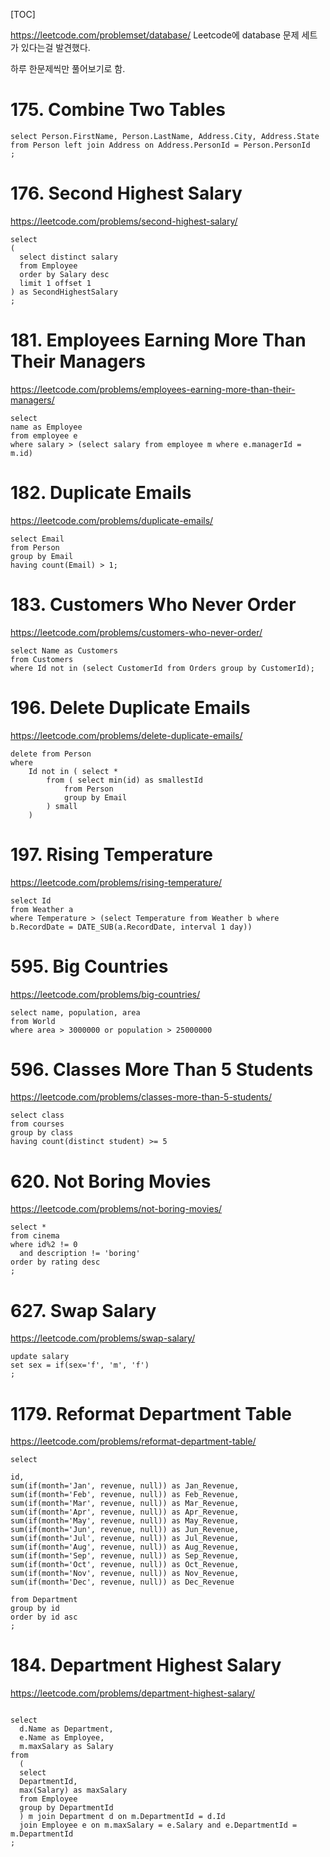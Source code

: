 [TOC]

https://leetcode.com/problemset/database/
Leetcode에 database 문제 세트가 있다는걸 발견했다.

하루 한문제씩만 풀어보기로 함.

# 175. Combine Two Tables



```
select Person.FirstName, Person.LastName, Address.City, Address.State
from Person left join Address on Address.PersonId = Person.PersonId
;
```

# 176. Second Highest Salary

https://leetcode.com/problems/second-highest-salary/

```
select
(
  select distinct salary
  from Employee
  order by Salary desc
  limit 1 offset 1
) as SecondHighestSalary
;    
```

# 181. Employees Earning More Than Their Managers

https://leetcode.com/problems/employees-earning-more-than-their-managers/

```
select
name as Employee
from employee e
where salary > (select salary from employee m where e.managerId = m.id)
```

# 182. Duplicate Emails

https://leetcode.com/problems/duplicate-emails/

```
select Email
from Person
group by Email
having count(Email) > 1;
```

# 183. Customers Who Never Order

https://leetcode.com/problems/customers-who-never-order/

```
select Name as Customers
from Customers
where Id not in (select CustomerId from Orders group by CustomerId);

```

# 196. Delete Duplicate Emails

https://leetcode.com/problems/delete-duplicate-emails/

```
delete from Person
where
    Id not in ( select *
        from ( select min(id) as smallestId
            from Person
            group by Email
        ) small
    )

```


# 197. Rising Temperature

https://leetcode.com/problems/rising-temperature/

```
select Id
from Weather a
where Temperature > (select Temperature from Weather b where b.RecordDate = DATE_SUB(a.RecordDate, interval 1 day))
```


# 595. Big Countries

https://leetcode.com/problems/big-countries/

```
select name, population, area
from World
where area > 3000000 or population > 25000000

```


# 596. Classes More Than 5 Students

https://leetcode.com/problems/classes-more-than-5-students/

```
select class
from courses
group by class
having count(distinct student) >= 5
```

# 620. Not Boring Movies

https://leetcode.com/problems/not-boring-movies/

```
select *
from cinema
where id%2 != 0
  and description != 'boring'
order by rating desc
;

```


# 627. Swap Salary

https://leetcode.com/problems/swap-salary/

```
update salary
set sex = if(sex='f', 'm', 'f')
;
```

# 1179. Reformat Department Table

https://leetcode.com/problems/reformat-department-table/

```
select

id,
sum(if(month='Jan', revenue, null)) as Jan_Revenue,
sum(if(month='Feb', revenue, null)) as Feb_Revenue,
sum(if(month='Mar', revenue, null)) as Mar_Revenue,
sum(if(month='Apr', revenue, null)) as Apr_Revenue,
sum(if(month='May', revenue, null)) as May_Revenue,
sum(if(month='Jun', revenue, null)) as Jun_Revenue,
sum(if(month='Jul', revenue, null)) as Jul_Revenue,
sum(if(month='Aug', revenue, null)) as Aug_Revenue,
sum(if(month='Sep', revenue, null)) as Sep_Revenue,
sum(if(month='Oct', revenue, null)) as Oct_Revenue,
sum(if(month='Nov', revenue, null)) as Nov_Revenue,
sum(if(month='Dec', revenue, null)) as Dec_Revenue

from Department
group by id
order by id asc
;

```

# 184. Department Highest Salary

https://leetcode.com/problems/department-highest-salary/

```

select
  d.Name as Department,
  e.Name as Employee,
  m.maxSalary as Salary
from
  (
  select
  DepartmentId,
  max(Salary) as maxSalary
  from Employee
  group by DepartmentId
  ) m join Department d on m.DepartmentId = d.Id
  join Employee e on m.maxSalary = e.Salary and e.DepartmentId = m.DepartmentId
;
```
